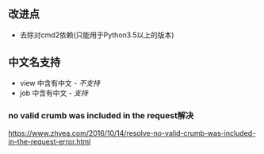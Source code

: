 ## 改进点
- 去除对cmd2依赖(只能用于Python3.5以上的版本)

## 中文名支持
- view 中含有中文 -   *不支持*
- job 中含有中文  -  *支持*

### no valid crumb was included in the request解决
https://www.zhyea.com/2016/10/14/resolve-no-valid-crumb-was-included-in-the-request-error.html